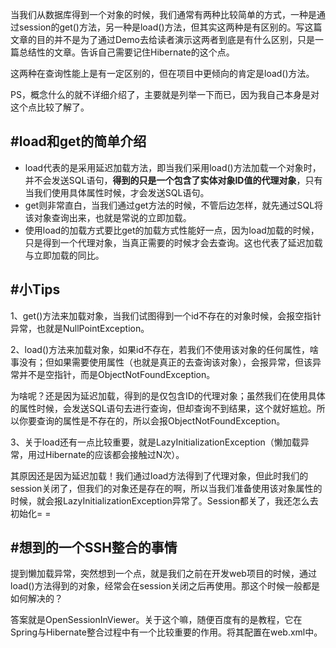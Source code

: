 当我们从数据库得到一个对象的时候，我们通常有两种比较简单的方式，一种是通过session的get()方法，另一种是load()方法，但其实这两种是有区别的。写这篇文章的目的并不是为了通过Demo去给读者演示这两者到底是有什么区别，只是一篇总结性的文章。告诉自己需要记住Hibernate的这个点。

这两种在查询性能上是有一定区别的，但在项目中更倾向的肯定是load()方法。

PS，概念什么的就不详细介绍了，主要就是列举一下而已，因为我自己本身是对这个点比较了解了。
<!--more-->

#load和get的简单介绍
---
- load代表的是采用延迟加载方法，即当我们采用load()方法加载一个对象时，并不会发送SQL语句，**得到的只是一个包含了实体对象ID值的代理对象**，只有当我们使用具体属性时候，才会发送SQL语句。
- get则非常直白，当我们通过get方法的时候，不管后边怎样，就先通过SQL将该对象查询出来，也就是常说的立即加载。
- 使用load的加载方式要比get的加载方式性能好一点，因为load加载的时候，只是得到一个代理对象，当真正需要的时候才会去查询。这也代表了延迟加载与立即加载的同比。

#小Tips
---
1、get()方法来加载对象，当我们试图得到一个id不存在的对象时候，会报空指针异常，也就是NullPointException。

2、load()方法来加载对象，如果id不存在，若我们不使用该对象的任何属性，啥事没有；但如果需要使用属性（也就是真正的去查询该对象），会报异常，但该异常并不是空指针，而是ObjectNotFoundException。

为啥呢？还是因为延迟加载，得到的是仅包含ID的代理对象；虽然我们在使用具体的属性时候，会发送SQL语句去进行查询，但却查询不到结果，这个就好尴尬。所以你要查询的属性是不存在的，所以会报ObjectNotFoundException。

3、关于load还有一点比较重要，就是LazyInitializationException（懒加载异常，用过Hibernate的应该都会接触过N次）。

其原因还是因为延迟加载！我们通过load方法得到了代理对象，但此时我们的session关闭了，但我们的对象还是存在的啊，所以当我们准备使用该对象属性的时候，就会报LazyInitializationException异常了。Session都关了，我还怎么去初始化= =

#想到的一个SSH整合的事情
---
提到懒加载异常，突然想到一个点，就是我们之前在开发web项目的时候，通过load()方法得到的对象，经常会在session关闭之后再使用。那这个时候一般都是如何解决的？

答案就是OpenSessionInViewer。关于这个嘛，随便百度有的是教程，它在Spring与Hibernate整合过程中有一个比较重要的作用。将其配置在web.xml中。
